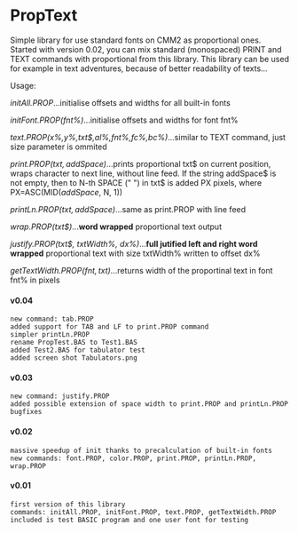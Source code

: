 # PropText
Simple library for use standard fonts on CMM2 as proportional ones. Started with version 0.02, you can mix standard (monospaced) PRINT and TEXT commands with proportional from this library. This library can be used for example in text adventures, because of better readability of texts...

Usage:

*initAll.PROP*...initialise offsets and widths for all built-in fonts

*initFont.PROP(fnt%)*...initialise offsets and widths for font fnt%

*text.PROP(x%,y%,txt$,al%,fnt%,fc%,bc%)*...similar to TEXT command, just size parameter is ommited

*print.PROP(txt$, addSpace$)*...prints proportional txt$ on current position, wraps character to next line, without line feed. If the string addSpace$ is not empty, then to N-th SPACE (" ") in txt$ is added PX pixels, where PX=ASC(MID$(addSpace$, N, 1))

*printLn.PROP(txt$, addSpace$)*...same as print.PROP with line feed

*wrap.PROP(txt$)*...**word wrapped** proportional text output

*justify.PROP(txt$, txtWidth%, dx%)*...**full jutified left and right word wrapped** proportional text with size txtWidth% written to offset dx%

*getTextWidth.PROP(fnt$, txt$)*...returns width of the proportinal text in font fnt% in pixels



#### v0.04
	new command: tab.PROP
	added support for TAB and LF to print.PROP command
	simpler printLn.PROP
	rename PropTest.BAS to Test1.BAS
	added Test2.BAS for tabulator test
	added screen shot Tabulators.png

#### v0.03
	new command: justify.PROP
	added possible extension of space width to print.PROP and printLn.PROP
	bugfixes

#### v0.02
	massive speedup of init thanks to precalculation of built-in fonts
	new commands: font.PROP, color.PROP, print.PROP, printLn.PROP, wrap.PROP

#### v0.01
	first version of this library
	commands: initAll.PROP, initFont.PROP, text.PROP, getTextWidth.PROP
 	included is test BASIC program and one user font for testing

